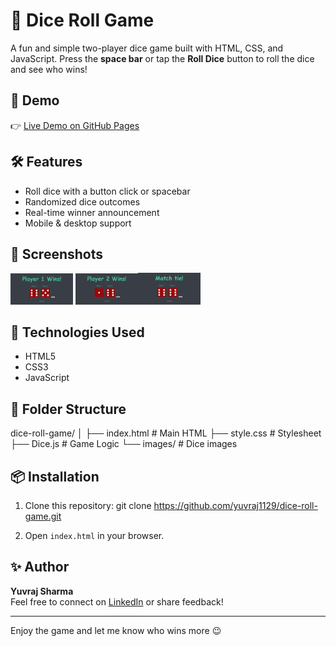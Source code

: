 # 🎲 Dice Roll Game

A fun and simple two-player dice game built with HTML, CSS, and JavaScript. Press the **space bar** or tap the **Roll Dice** button to roll the dice and see who wins!

## 🚀 Demo

👉 [Live Demo on GitHub Pages](https://yuvraj1129.github.io/dice-roll-game/)

## 🛠️ Features

- Roll dice with a button click or spacebar
- Randomized dice outcomes
- Real-time winner announcement
- Mobile & desktop support

## 📸 Screenshots

<img src="images/Screenshot1.png" width="100" /> <img src="images/Screenshot2.png" width="100" /><img src="images/Screenshot3.png" width="100" />

## 🧠 Technologies Used

- HTML5
- CSS3
- JavaScript

## 📁 Folder Structure

dice-roll-game/
│
├── index.html # Main HTML
├── style.css # Stylesheet
├── Dice.js # Game Logic
└── images/ # Dice images

## 📦 Installation

1. Clone this repository:
   git clone https://github.com/yuvraj1129/dice-roll-game.git

2. Open `index.html` in your browser.

## ✨ Author

**Yuvraj Sharma**  
Feel free to connect on [LinkedIn](https://www.linkedin.com/in/yuvthetechie22) or share feedback!

---

Enjoy the game and let me know who wins more 😉
